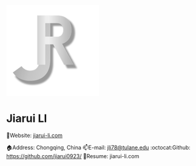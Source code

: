![alt](./source/images/favicon.png)
# Jiarui LI
:link:Website: [jiarui-li.com](jiarui-li.com)

:house:Address: Chongqing, China
:mailbox:E-mail: jli78@tulane.edu
:octocat:Github: https://github.com/jiarui0923/
:bookmark_tabs:Resume: jiarui-li.com